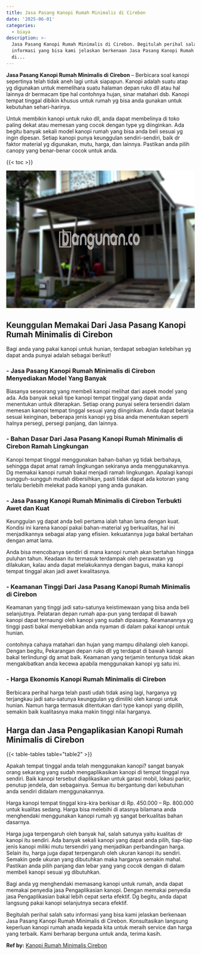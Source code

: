 ```yaml
---
title: Jasa Pasang Kanopi Rumah Minimalis di Cirebon
date: '2025-06-01'
categories:
  - biaya
description: >-
  Jasa Pasang Kanopi Rumah Minimalis di Cirebon. Begitulah perihal salah satu
  informasi yang bisa kami jelaskan berkenaan Jasa Pasang Kanopi Rumah Minimalis
  di...
---
```


**Jasa Pasang Kanopi Rumah Minimalis di Cirebon** – Berbicara soal kanopi sepertinya telah tidak aneh lagi untuk siapapun. Kanopi adalah suatu atap yg digunakan untuk memelihara suatu halaman depan ruko dll atau hal lainnya dr bermacam tipe hal contohnya hujan, sinar matahari dsb. Kanopi tempat tinggal dibikin khusus untuk rumah yg bisa anda gunakan untuk kebutuhan sehari-harinya.

Untuk membikin kanopi untuk ruko dll, anda dapat membelinya di toko paling dekat atau memesan yang cocok dengan type yg diinginkan. Ada begitu banyak sekali model kanopi rumah yang bisa anda beli sesuai yg ingin dipesan. Setiap kanopi punya keunggulan sendiri-sendiri, baik dr faktor material yg digunakan, mutu, harga, dan lainnya. Pastikan anda pilih canopy yang benar-benar cocok untuk anda.

{{< toc >}}

![Jasa Pasang Kanopi Rumah Minimalis di Cirebon](/images/harga-kanopi-minimalis-46.png)

## Keunggulan Memakai Dari Jasa Pasang Kanopi Rumah Minimalis di Cirebon

Bagi anda yang pakai kanopi untuk hunian, terdapat sebagian kelebihan yg dapat anda punyai adalah sebagai berikut!

### \- Jasa Pasang Kanopi Rumah Minimalis di Cirebon Menyediakan Model Yang Banyak

Biasanya seseorang yang membeli kanopi melihat dari aspek model yang ada. Ada banyak sekali tipe kanopi tempat tinggal yang dapat anda menentukan untuk diterapkan. Setiap orang punyai selera tersendiri dalam memesan kanopi tempat tinggal sesuai yang diinginkan. Anda dapat belanja sesuai keinginan, beberapa jenis kanopi yg bisa anda menentukan seperti halnya persegi, persegi panjang, dan lainnya.

### \- Bahan Dasar Dari Jasa Pasang Kanopi Rumah Minimalis di Cirebon Ramah Lingkungan

Kanopi tempat tinggal menggunakan bahan-bahan yg tidak berbahaya, sehingga dapat amat ramah lingkungan sekiranya anda menggunakannya. Dg memakai kanopi rumah bakal menjadi ramah lingkungan. Apalagi kanopi sungguh-sungguh mudah dibersihkan, pasti tidak dapat ada kotoran yang terlalu berlebih melekat pada kanopi yang anda gunakan.

### \- Jasa Pasang Kanopi Rumah Minimalis di Cirebon Terbukti Awet dan Kuat

Keunggulan yg dapat anda beli pertama ialah tahan lama dengan kuat. Kondisi ini karena kanopi pakai bahan-material yg berkualitas, hal ini menjadikannya sebagai atap yang efisien. kekuatannya juga bakal bertahan dengan amat lama.

Anda bisa mencobanya sendiri di mana kanopi rumah akan bertahan hingga puluhan tahun. Keadaan itu termasuk terdampak oleh perawatan yg dilakukan, kalau anda dapat melakukannya dengan bagus, maka kanopi tempat tinggal akan jadi awet kwalitasnya.

### \- Keamanan Tinggi Dari Jasa Pasang Kanopi Rumah Minimalis di Cirebon

Keamanan yang tinggi jadi satu-satunya keistimewaan yang bisa anda beli selanjutnya. Pelataran depan rumah apa-pun yang terdapat di bawah kanopi dapat ternaungi oleh kanopi yang sudah dipasang. Keamanannya yg tinggi pasti bakal menyebabkan anda nyaman di dalam pakai kanopi untuk hunian.

contohnya cahaya matahari dan hujan yang mampu dihalangi oleh kanopi. Dengan begitu, Pekarangan depan ruko dll yg terdapat di bawah kanopi bakal terlindungi dg amat baik. Keamanan yang terjamin tentunya tidak akan mengakibatkan anda kecewa apabila menggunakan kanopi yg satu ini.

### \- Harga Ekonomis Kanopi Rumah Minimalis di Cirebon

Berbicara perihal harga telah pasti udah tidak asing lagi, harganya yg terjangkau jadi satu-satunya keunggulan yg dimiliki oleh kanopi untuk hunian. Namun harga termasuk ditentukan dari type kanopi yang dipilih, semakin baik kualitasnya maka makin tinggi nilai harganya.

## Harga dan Jasa Pengaplikasian Kanopi Rumah Minimalis di Cirebon

{{< table-tables table="table2" >}}

Apakah tempat tinggal anda telah menggunakan kanopi? sangat banyak orang sekarang yang sudah mengaplikasikan kanopi di tempat tinggal nya sendiri. Baik kanopi tersebut diaplikasikan untuk garasi mobil, lokasi parkir, penutup jendela, dan sebagainya. Semua itu bergantung dari kebutuhan anda sendiri didalam menggunakannya.

Harga kanopi tempat tinggal kira-kira berkisar di Rp. 450.000 – Rp. 800.000 untuk kualitas sedang. Harga bisa melebihi di atasnya bilamana anda menghendaki menggunakan kanopi rumah yg sangat berkualitas bahan dasarnya.

Harga juga terpengaruh oleh banyak hal, salah satunya yaitu kualitas dr kanopi itu sendiri. Ada banyak sekali kanopi yang dapat anda pilih, tiap-tiap jenis kanopi miliki mutu tersendiri yang menjadikan perbandingan harga. Selain itu, harga juga dapat terpengaruh oleh ukuran kanopi itu sendiri. Semakin gede ukuran yang dibutuhkan maka harganya semakin mahal. Pastikan anda pilih panjang dan lebar yang yang cocok dengan di dalam membeli kanopi sesuai yg dibutuhkan.

Bagi anda yg menghendaki memasang kanopi untuk rumah, anda dapat memakai penyedia jasa Pengaplikasian kanopi. Dengan memakai penyedia jasa Pengaplikasian bakal lebih cepat serta efektif. Dg begitu, anda dapat langsung pakai kanopi selanjutnya secara efektif.

Begitulah perihal salah satu informasi yang bisa kami jelaskan berkenaan Jasa Pasang Kanopi Rumah Minimalis di Cirebon. Konsultasikan langsung keperluan kanopi rumah anada kepada kita untuk meraih service dan harga yang terbaik. Kami berharap berguna untuk anda, terima kasih.

**Ref by:**  [Kanopi Rumah Minimalis Cirebon](https://id.wikipedia.org/wiki/Kanopi)

